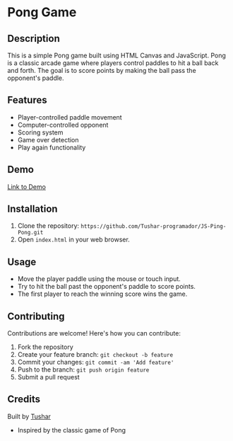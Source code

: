 # Pong Game

## Description
This is a simple Pong game built using HTML Canvas and JavaScript. Pong is a classic arcade game where players control paddles to hit a ball back and forth. The goal is to score points by making the ball pass the opponent's paddle.

## Features
- Player-controlled paddle movement
- Computer-controlled opponent
- Scoring system
- Game over detection
- Play again functionality

## Demo
[Link to Demo](https://tushar-programador.github.io/JS-Ping-Pong/) <!-- Add a link to a live demo if available -->


## Installation
1. Clone the repository: `https://github.com/Tushar-programador/JS-Ping-Pong.git`
2. Open `index.html` in your web browser.

## Usage
- Move the player paddle using the mouse or touch input.
- Try to hit the ball past the opponent's paddle to score points.
- The first player to reach the winning score wins the game.

## Contributing
Contributions are welcome! Here's how you can contribute:
1. Fork the repository
2. Create your feature branch: `git checkout -b feature`
3. Commit your changes: `git commit -am 'Add feature'`
4. Push to the branch: `git push origin feature`
5. Submit a pull request


## Credits
Built by [Tushar](https://github.com/Tushar-programador)<!-- Add your GitHub profile link -->
- Inspired by the classic game of Pong



